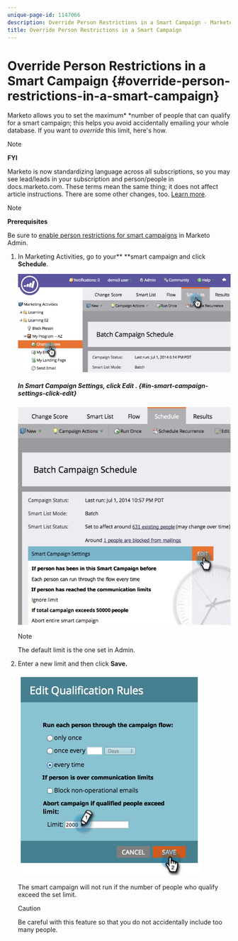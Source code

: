 ```yaml
---
unique-page-id: 1147066
description: Override Person Restrictions in a Smart Campaign - Marketo Docs - Product Documentation
title: Override Person Restrictions in a Smart Campaign
---
```


# Override Person Restrictions in a Smart Campaign {#override-person-restrictions-in-a-smart-campaign}

Marketo allows you to set the maximum* *number of people that can qualify for a smart campaign; this helps you avoid accidentally emailing your whole database. If you want to *override* this limit, here's how.

>[!NOTE]
>
>**FYI**
>
>Marketo is now standardizing language across all subscriptions, so you may see lead/leads in your subscription and person/people in docs.marketo.com. These terms mean the same thing; it does not affect article instructions. There are some other changes, too. [Learn more](http://docs.marketo.com/display/DOCS/Updates+to+Marketo+Terminology).

>[!NOTE]
>
>**Prerequisites**
>
>Be sure to [enable person restrictions for smart campaigns](../../../../product-docs/administration/email-setup/enable-person-restrictions-for-smart-campaigns.md) in Marketo Admin.

1. In Marketing Activities, go to your** **smart campaign and click **Schedule**.

   ![](assets/one.png)

   ##### In Smart Campaign Settings, click Edit . {#in-smart-campaign-settings-click-edit}

   ![](assets/two.png)

   >[!NOTE]
   >
   >The default limit is the one set in Admin.

1. Enter a new limit&nbsp;and then click **Save.**

   ![](assets/three.png)

   The smart campaign will not run if the number of people who qualify exceed the set limit.

   >[!CAUTION]
   >
   >Be careful with this feature so that you do not accidentally include too many people.

